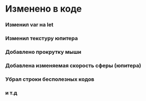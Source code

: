 # Изменено в коде
### Изменил var на let
### Изменил текстуру юпитера
### Добавлено прокрутку мыши
### Добавлена изменяемая скорость сферы (юпитера)
### Убрал строки бесполезных кодов
### и т.д
 
 
